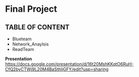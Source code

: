 # **Final Project**
## **TABLE OF CONTENT**
 * Blueteam
 * Network_Anaylsis
 * ReadTeam










 **Presentation**
https://docs.google.com/presentation/d/16t20MshKKqtO6RuH-CfQ2byCTWj9L20M4BaSthljGFY/edit?usp=sharing
